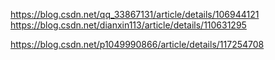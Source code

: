 https://blog.csdn.net/qq_33867131/article/details/106944121
https://blog.csdn.net/dianxin113/article/details/110631295


https://blog.csdn.net/p1049990866/article/details/117254708
